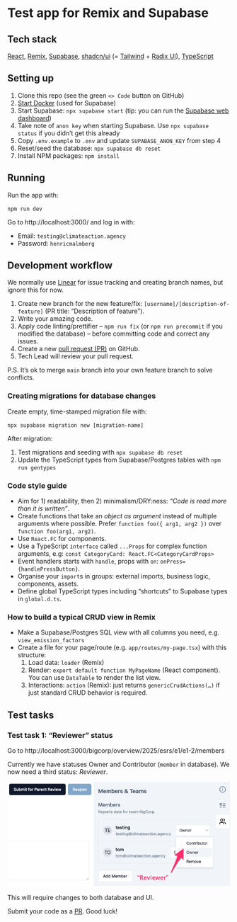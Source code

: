 # Test app for Remix and Supabase

## Tech stack

[React](https://reactjs.org/),
[Remix](https://remix.run/),
[Supabase](https://supabase.com/),
[shadcn/ui](https://ui.shadcn.com/) (= [Tailwind](https://tailwindcss.com/) + [Radix UI](https://www.radix-ui.com/)),
[TypeScript](https://www.typescriptlang.org/)

## Setting up

1. Clone this repo (see the green `<> Code` button on GitHub)
2. [Start Docker](https://www.docker.com/) (used for Supabase)
3. Start Supabase: `npx supabase start` (tip: you can run the [Supabase web dashboard](http://localhost:54323/project/default/editor))
4. Take note of `anon key` when starting Supabase. Use `npx supabase status` if you didn’t get this already
5. Copy `.env.example` to `.env` and update `SUPABASE_ANON_KEY` from step 4
6. Reset/seed the database: `npx supabase db reset`
7. Install NPM packages: `npm install`

## Running

Run the app with:

    npm run dev

Go to http://localhost:3000/ and log in with:

- Email: `testing@climateaction.agency`
- Password: `henricmalmberg`

## Development workflow

We normally use [Linear](https://linear.app/) for issue tracking and creating branch names, but ignore this for now.

1. Create new branch for the new feature/fix: `[username]/[description-of-feature]` (PR title: “Description of feature”).
2. Write your amazing code.
2. Apply code linting/prettifier – `npm run fix` (or `npm run precommit` if you modified the database) – before committing code and correct any issues.
3. Create a new [pull request (PR)](https://github.com/Climate-Action-Agency/test-remix-supabase/pulls) on GitHub.
4. Tech Lead will review your pull request.

P.S. It’s ok to merge `main` branch into your own feature branch to solve conflicts.

### Creating migrations for database changes

Create empty, time-stamped migration file with:

    npx supabase migration new [migration-name]

After migration:

1. Test migrations and seeding with `npx supabase db reset`
2. Update the TypeScript types from Supabase/Postgres tables with `npm run gentypes`

### Code style guide

- Aim for 1) readability, then 2) minimalism/DRY:ness: _“Code is read more than it is written”_.
- Create functions that take an _object as argument_ instead of multiple arguments where possible. Prefer `function foo({ arg1, arg2 })` over `function foo(arg1, arg2)`.
- Use `React.FC` for components.
- Use a TypeScript `interface` called `...Props` for complex function arguments, e.g: `const CategoryCard: React.FC<CategoryCardProps>`
- Event handlers starts with `handle`, props with `on`: `onPress={handlePressButton}`.
- Organise your `import`s in groups: external imports, business logic, components, assets.
- Define global TypeScript types including “shortcuts” to Supabase types in `global.d.ts`.

### How to build a typical CRUD view in Remix

- Make a Supabase/Postgres SQL view with all columns you need, e.g. `view_emission_factors`
- Create a file for your page/route (e.g. `app/routes/my-page.tsx`) with this structure:
  1.  Load data: `loader` (Remix)
  2.  Render: `export default function MyPageName` (React component). You can use `DataTable` to render the list view.
  3.  Interactions: `action` (Remix): just returns `genericCrudActions(…)` if just standard CRUD behavior is required.

## Test tasks

### Test task 1: “Reviewer” status

Go to http://localhost:3000/bigcorp/overview/2025/esrs/e1/e1-2/members

Currently we have statuses Owner and Contributor (`member` in database). We now need a third status: _Reviewer_.

![](docs/member_reviewer.png)

This will require changes to both database and UI.

Submit your code as a [PR](#development-workflow). Good luck!